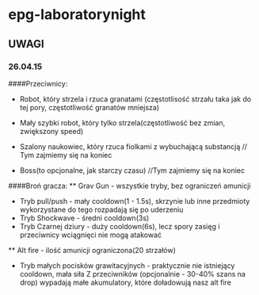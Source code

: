 # epg-laboratorynight
## UWAGI
### 26.04.15
####Przeciwnicy:
- Robot, który strzela i rzuca granatami (częstotlisość strzału taka jak do tej pory, częstotliwość granatów mniejsza)
- Mały szybki robot, który tylko strzela(częstotliwość bez zmian, zwiększony speed)

- Szalony naukowiec, który rzuca fiolkami z wybuchającą substancją // Tym zajmiemy się na koniec
- Boss(to opcjonalne, jak starczy czasu)			   //Tym zajmiemy się na koniec

####Broń gracza:
** Grav Gun - wszystkie tryby, bez ograniczeń amunicji
- Tryb pull/push - mały cooldown(1 - 1.5s), skrzynie lub inne przedmioty wykorzystane do tego rozpadają się po uderzeniu
- Tryb Shockwave - średni cooldown(3s)
- Tryb Czarnej dziury - duży cooldown(6s), lecz spory zasięg i przeciwnicy wciągnięci nie mogą atakować

** Alt fire - ilość amunicji ograniczona(20 strzałów)
- Tryb małych pocisków grawitacyjnych - praktycznie nie istniejący cooldown, mała siła
Z przeciwników (opcjonalnie - 30-40% szans na drop) wypadają małe akumulatory, które doładowują nasz alt fire